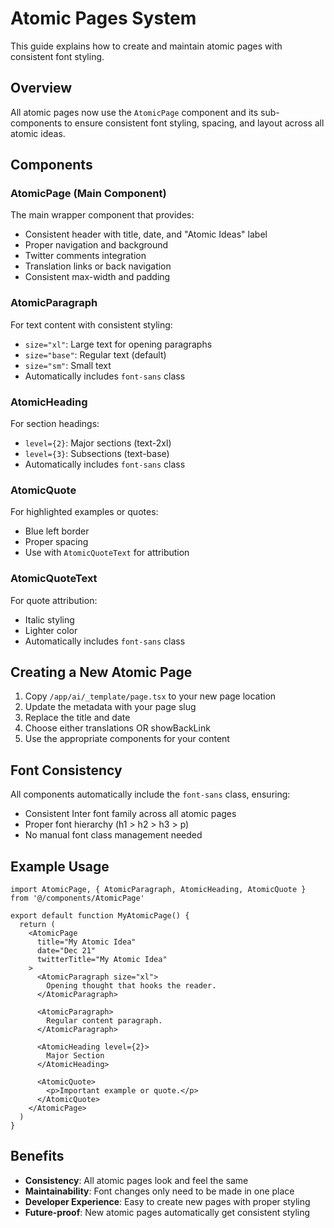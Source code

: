 # Atomic Pages System

This guide explains how to create and maintain atomic pages with consistent font styling.

## Overview

All atomic pages now use the `AtomicPage` component and its sub-components to ensure consistent font styling, spacing, and layout across all atomic ideas.

## Components

### AtomicPage (Main Component)
The main wrapper component that provides:
- Consistent header with title, date, and "Atomic Ideas" label
- Proper navigation and background
- Twitter comments integration
- Translation links or back navigation
- Consistent max-width and padding

### AtomicParagraph
For text content with consistent styling:
- `size="xl"`: Large text for opening paragraphs
- `size="base"`: Regular text (default)
- `size="sm"`: Small text
- Automatically includes `font-sans` class

### AtomicHeading
For section headings:
- `level={2}`: Major sections (text-2xl)
- `level={3}`: Subsections (text-base)
- Automatically includes `font-sans` class

### AtomicQuote
For highlighted examples or quotes:
- Blue left border
- Proper spacing
- Use with `AtomicQuoteText` for attribution

### AtomicQuoteText
For quote attribution:
- Italic styling
- Lighter color
- Automatically includes `font-sans` class

## Creating a New Atomic Page

1. Copy `/app/ai/_template/page.tsx` to your new page location
2. Update the metadata with your page slug
3. Replace the title and date
4. Choose either translations OR showBackLink
5. Use the appropriate components for your content

## Font Consistency

All components automatically include the `font-sans` class, ensuring:
- Consistent Inter font family across all atomic pages
- Proper font hierarchy (h1 > h2 > h3 > p)
- No manual font class management needed

## Example Usage

```tsx
import AtomicPage, { AtomicParagraph, AtomicHeading, AtomicQuote } from '@/components/AtomicPage'

export default function MyAtomicPage() {
  return (
    <AtomicPage 
      title="My Atomic Idea"
      date="Dec 21"
      twitterTitle="My Atomic Idea"
    >
      <AtomicParagraph size="xl">
        Opening thought that hooks the reader.
      </AtomicParagraph>

      <AtomicParagraph>
        Regular content paragraph.
      </AtomicParagraph>

      <AtomicHeading level={2}>
        Major Section
      </AtomicHeading>

      <AtomicQuote>
        <p>Important example or quote.</p>
      </AtomicQuote>
    </AtomicPage>
  )
}
```

## Benefits

- **Consistency**: All atomic pages look and feel the same
- **Maintainability**: Font changes only need to be made in one place
- **Developer Experience**: Easy to create new pages with proper styling
- **Future-proof**: New atomic pages automatically get consistent styling
